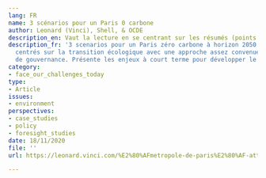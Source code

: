 ```yaml
---
lang: FR
name: 3 scénarios pour un Paris 0 carbone
author: Leonard (Vinci), Shell, & OCDE
description_en: Vaut la lecture en se centrant sur les résumés (points clés)
description_fr: '3 scenarios pour un Paris zéro carbone à horizon 2050. Scénarios
  centrés sur la transition écologique avec une approche assez convenue des questions
  de gouvernance. Présente les enjeux à court terme pour développer le plan climat.  '
category:
- face_our_challenges_today
type:
- Article
issues:
- environment
perspectives:
- case_studies
- policy
- foresight_studies
date: 18/11/2020
file: ''
url: https://leonard.vinci.com/%E2%80%AFmetropole-de-paris%E2%80%AF-atteindre-la-neutralite-carbone-dici-2050%E2%80%AF%E2%80%AF-3-scenarios-pour-un-paris-0-carbone/

---
```

